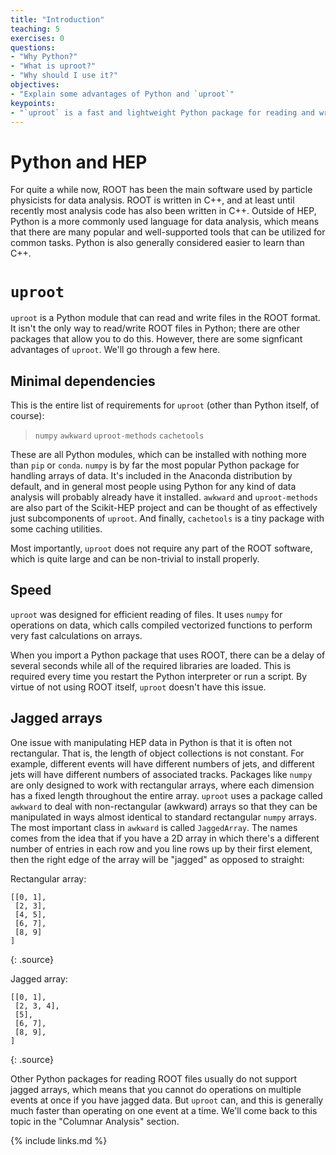 ```yaml
---
title: "Introduction"
teaching: 5
exercises: 0
questions:
- "Why Python?"
- "What is uproot?"
- "Why should I use it?"
objectives:
- "Explain some advantages of Python and `uproot`"
keypoints:
- "`uproot` is a fast and lightweight Python package for reading and writing ROOT files"
---
```


# Python and HEP

For quite a while now, ROOT has been the main software used by particle physicists for data analysis.
ROOT is written in C++, and at least until recently most analysis code has also been written in C++.
Outside of HEP, Python is a more commonly used language for data analysis, which means that there are many popular and well-supported tools that can be utilized for common tasks.
Python is also generally considered easier to learn than C++.

# `uproot`

`uproot` is a Python module that can read and write files in the ROOT format.
It isn't the only way to read/write ROOT files in Python; there are other packages that allow you to do this.
However, there are some signficant advantages of `uproot`.
We'll go through a few here.

## Minimal dependencies

This is the entire list of requirements for `uproot` (other than Python itself, of course):

>`numpy`
>`awkward`
>`uproot-methods`
>`cachetools`

These are all Python modules, which can be installed with nothing more than `pip` or `conda`.
`numpy` is by far the most popular Python package for handling arrays of data.
It's included in the Anaconda distribution by default, and in general most people using Python for any kind of data analysis will probably already have it installed.
`awkward` and `uproot-methods` are also part of the Scikit-HEP project and can be thought of as effectively just subcomponents of `uproot`.
And finally, `cachetools` is a tiny package with some caching utilities.

Most importantly, `uproot` does not require any part of the ROOT software, which is quite large and can be non-trivial to install properly.

## Speed

`uproot` was designed for efficient reading of files.
It uses `numpy` for operations on data, which calls compiled vectorized functions to perform very fast calculations on arrays.

When you import a Python package that uses ROOT, there can be a delay of several seconds while all of the required libraries are loaded.
This is required every time you restart the Python interpreter or run a script.
By virtue of not using ROOT itself, `uproot` doesn't have this issue.

## Jagged arrays

One issue with manipulating HEP data in Python is that it is often not rectangular.
That is, the length of object collections is not constant.
For example, different events will have different numbers of jets, and different jets will have different numbers of associated tracks.
Packages like `numpy` are only designed to work with rectangular arrays, where each dimension has a fixed length throughout the entire array.
`uproot` uses a package called `awkward` to deal with non-rectangular (awkward) arrays so that they can be manipulated in ways almost identical to standard rectangular `numpy` arrays.
The most important class in `awkward` is called `JaggedArray`.
The names comes from the idea that if you have a 2D array in which there's a different number of entries in each row and you line rows up by their first element, then the right edge of the array will be "jagged" as opposed to straight:

Rectangular array:

~~~
[[0, 1],
 [2, 3],
 [4, 5],
 [6, 7],
 [8, 9]
]
~~~
{: .source}

Jagged array:

~~~
[[0, 1],
 [2, 3, 4],
 [5],
 [6, 7],
 [8, 9],
]
~~~
{: .source}

Other Python packages for reading ROOT files usually do not support jagged arrays, which means that you cannot do operations on multiple events at once if you have jagged data.
But `uproot` can, and this is generally much faster than operating on one event at a time. We'll come back to this topic in the "Columnar Analysis" section.

{% include links.md %}
